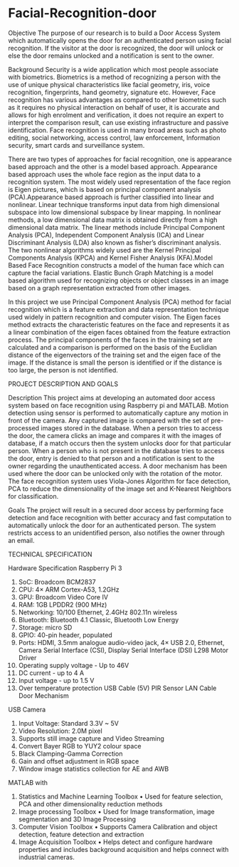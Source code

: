 # Facial-Recognition-door
 Objective
The purpose of our research is to build a Door Access System which automatically opens the door for an authenticated person using facial
recognition. If the visitor at the door is recognized, the door will unlock or else the door remains unlocked and a notification is sent
to the owner.

 Background
Security is a wide application which most people associate with biometrics. Biometrics is a method of recognizing a person with the use
of unique physical characteristics like facial geometry, iris, voice recognition, fingerprints, hand geometry, signature etc. However,
Face recognition has various advantages as compared to other biometrics such as it requires no physical interaction on behalf of user,
it is accurate and allows for high enrolment and verification, it does not require an expert to interpret the comparison result, can
use existing infrastructure and passive identification. Face recognition is used in many broad areas such as photo editing, social
networking, access control, law enforcement, Information security, smart cards and surveillance system.

There are two types of approaches for facial recognition, one is appearance based approach and the other is a model based approach.
Appearance based approach uses the whole face region as the input data to a recognition system. The most widely used representation
of the face region is Eigen pictures, which is based on principal component analysis (PCA).Appearance based approach is further
classified into linear and nonlinear. Linear technique transforms input data from high dimensional subspace into low dimensional
subspace by linear mapping. In nonlinear methods, a low dimensional data matrix is obtained directly from a high dimensional data matrix.
The linear methods include Principal Component Analysis (PCA), Independent Component Analysis (ICA) and Linear Discriminant Analysis 
(LDA) also known as fisher’s discriminant analysis. The two nonlinear algorithms widely used are the Kernel Principal Components Analysis
(KPCA) and Kernel Fisher Analysis (KFA).Model Based Face Recognition constructs a model of the human face which can capture the facial
variations. Elastic Bunch Graph Matching is a model based algorithm used for recognizing objects or object classes in an image based on 
a graph representation extracted from other images.

In this project we use Principal Component Analysis (PCA) method for facial recognition which is a feature extraction and data 
representation technique used widely in pattern recognition and computer vision. The Eigen faces method extracts the characteristic
features on the face and represents it as a linear combination of the eigen faces obtained from the feature extraction process.
The principal components of the faces in the training set are calculated and a comparison is performed on the basis of the Euclidian
distance of the eigenvectors of the training set and the eigen face of the image. If the distance is small the person is identified or 
if the distance is too large, the person is not identified.


PROJECT DESCRIPTION AND GOALS

Description
This project aims at developing an automated door access system based on face recognition using Raspberry pi and MATLAB. 
Motion detection using sensor is performed to automatically capture any motion in front of the camera. Any captured image is compared
with the set of pre-processed images stored in the database. When a person tries to access the door, the camera clicks an image
and compares it with the images of database, if a match occurs then the system unlocks door for that particular person. When a person who
is not present in the database tries to access the door, entry is denied to that person and a notification is sent to the owner regarding
the unauthenticated access. A door mechanism has been used where the door can be unlocked only with the rotation of the motor.
The face recognition system uses Viola-Jones Algorithm for face detection, PCA to reduce the dimensionality of the image set
and K-Nearest Neighbors for classification.
 
Goals 
The project will result in a secured door access by performing face detection and face recognition with better accuracy and fast
computation to automatically unlock the door for an authenticated person. The system restricts access to an unidentified person, 
also notifies the owner through an email.


TECHNICAL SPECIFICATION

Hardware Specification
Raspberry Pi 3	
1.	SoC: Broadcom BCM2837
2.	CPU: 4× ARM Cortex-A53, 1.2GHz
3.	GPU: Broadcom Video Core IV
4.	RAM: 1GB LPDDR2 (900 MHz)
5.	Networking: 10/100 Ethernet, 2.4GHz 802.11n wireless
6.	Bluetooth: Bluetooth 4.1 Classic, Bluetooth Low Energy
7.	Storage: micro SD
8.	GPIO: 40-pin header, populated
9.	Ports: HDMI, 3.5mm analogue audio-video jack, 4× USB 2.0, Ethernet, Camera Serial Interface (CSI), Display Serial Interface (DSI)
L298 Motor Driver
1.	Operating supply voltage - Up to 46V
2.	DC current - up to 4 A
3.	Input voltage - up to 1.5 V
4.	Over temperature protection
 USB Cable (5V)
 PIR Sensor
 LAN Cable
 Door Mechanism

USB Camera
1.	 Input Voltage: Standard 3.3V ~ 5V
2.	 Video Resolution: 2.0M pixel
3.	 Supports still image capture and Video Streaming
4.	 Convert Bayer RGB to YUY2 colour space
5.	 Black Clamping-Gamma Correction
6.	 Gain and offset adjustment in RGB space
7.	 Window image statistics collection for AE and AWB

  
MATLAB with 
1.	Statistics and Machine Learning Toolbox 
    •	Used for feature selection, PCA and other dimensionality reduction methods
2.	Image processing Toolbox
    •	Used for Image transformation, image segmentation and 3D Image Processing
3.	Computer Vision Toolbox
    •	Supports Camera Calibration and object detection, feature detection and extraction
4.	Image Acquisition Toolbox
    •	Helps detect and configure hardware properties and includes background acquisition and helps connect with industrial cameras.

